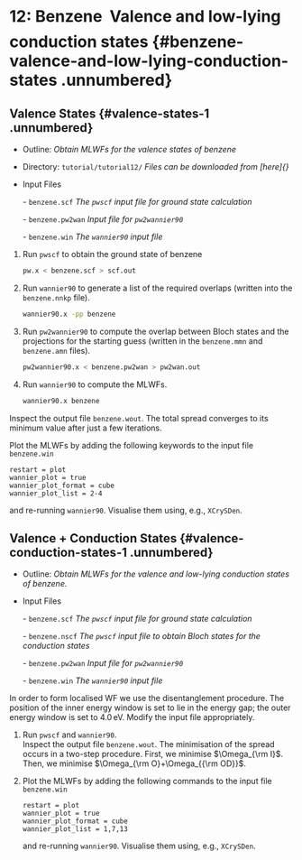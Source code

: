 # 12: Benzene &#151; Valence and low-lying conduction states {#benzene-valence-and-low-lying-conduction-states .unnumbered}

## Valence States {#valence-states-1 .unnumbered}

-   Outline: *Obtain MLWFs for the valence states of benzene*

-   Directory: `tutorial/tutorial12/` *Files can be downloaded from [here]{}*

-   Input Files

    \-    `benzene.scf` *The `pwscf` input file for ground
        state calculation*

    \-    `benzene.pw2wan` *Input file for `pw2wannier90`*

    \-    `benzene.win` *The `wannier90` input file*

1.  Run `pwscf` to obtain the ground state of benzene

    ```bash title="Terminal"
    pw.x < benzene.scf > scf.out
    ```

2.  Run `wannier90` to generate a list of the required overlaps (written
    into the `benzene.nnkp` file).

    ```bash title="Terminal"
    wannier90.x -pp benzene
    ```

3.  Run `pw2wannier90` to compute the overlap between Bloch states and
    the projections for the starting guess (written in the `benzene.mmn`
    and `benzene.amn` files).

    ```bash title="Terminal"
    pw2wannier90.x < benzene.pw2wan > pw2wan.out
    ``` 

4.  Run `wannier90` to compute the MLWFs.

    ```bash title="Terminal"
    wannier90.x benzene
    ```

Inspect the output file `benzene.wout`. The total spread converges to
its minimum value after just a few iterations.

Plot the MLWFs by adding the following keywords to the input file
` benzene.win`

```vi title="Input file"
restart = plot
wannier_plot = true
wannier_plot_format = cube
wannier_plot_list = 2-4
```

and re-running `wannier90`. Visualise them using, e.g., `XCrySDen`.

## Valence + Conduction States {#valence-conduction-states-1 .unnumbered}

-   Outline: *Obtain MLWFs for the valence and low-lying conduction
    states of benzene.*

-   Input Files

    \-    `benzene.scf` *The `pwscf` input file for ground
        state calculation*

    \-    `benzene.nscf` *The `pwscf` input file to obtain
        Bloch states for the conduction states*

    \-    `benzene.pw2wan` *Input file for `pw2wannier90`*

    \-    `benzene.win` *The `wannier90` input file*

In order to form localised WF we use the disentanglement procedure. The
position of the inner energy window is set to lie in the energy gap; the
outer energy window is set to 4.0 eV. Modify the input file
appropriately.

1.  Run `pwscf` and `wannier90`.\
    Inspect the output file `benzene.wout`. The minimisation of the
    spread occurs in a two-step procedure. First, we minimise
    $\Omega_{\rm
      I}$. Then, we minimise $\Omega_{\rm O}+\Omega_{{\rm OD}}$.

2.  Plot the MLWFs by adding the following commands to the input file
    `benzene.win`

    ```vi title="Input file"
    restart = plot
    wannier_plot = true
    wannier_plot_format = cube
    wannier_plot_list = 1,7,13
    ```

    and re-running `wannier90`. Visualise them using, e.g., `XCrySDen`.


